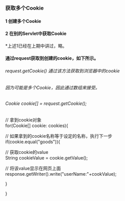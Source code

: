 ### 获取多个Cookie
#### 1 创建多个Cookie
#### 2 在别的Servlet中获取Cookie
*上述1已经在上期中讲过，略。

#### 通过request获取到创建的cookie，如下所示。  
###### request.getCookie() 通过该方法获取到浏览器中的cookie  
###### 因为可能是多个Cookie，因此通过数组来接受。  
###### Cookie cookie[] = request.getCookie();  

// 拿到cookie对象  
for(Cookie[] cookie: cookies){  
  
// 如果拿到的cookie名称等于设定的名称，执行下一步  
if(cookie.equal("goods")){  
     
   // 获取cookie的value  
  String cookieValue = cookie.getValue();  
     
   // 将该value显示在网页上面  
  response.getWriter().write("userName:"+cookValue);  
    
 }  
  
}  
